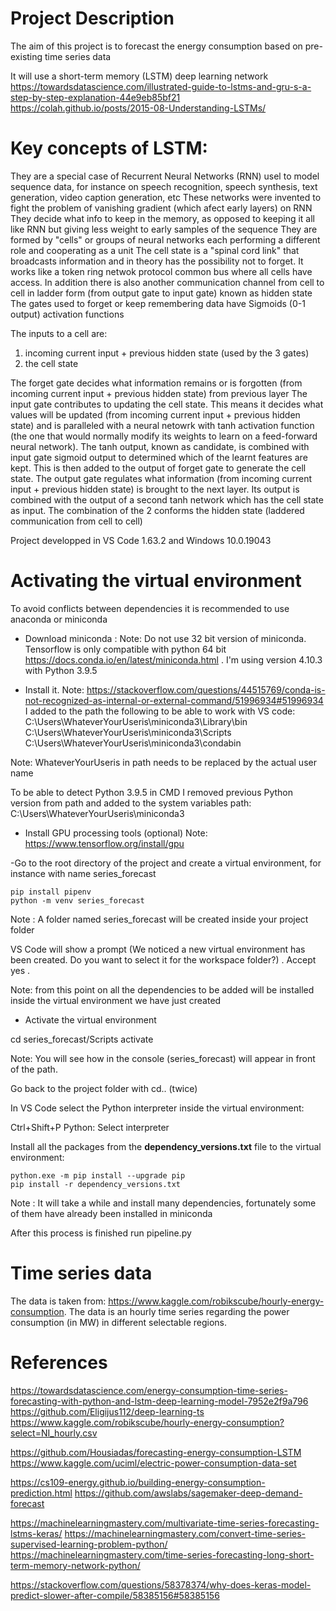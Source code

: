 # Project Description

The aim of this project is to forecast the energy consumption based on pre-existing time series data

It will use a short-term memory (LSTM) deep learning network
https://towardsdatascience.com/illustrated-guide-to-lstms-and-gru-s-a-step-by-step-explanation-44e9eb85bf21
https://colah.github.io/posts/2015-08-Understanding-LSTMs/

# Key concepts of LSTM:
They are a special case of Recurrent Neural Networks (RNN) usel to model sequence data, for instance on speech recognition, speech synthesis, text generation, video caption generation, etc 
These networks were invented to fight the problem of vanishing gradient (which afect early layers) on RNN 
They decide what info to keep in the memory, as opposed to keeping it all like RNN but giving less weight to early samples of the sequence
They are formed by "cells" or groups of neural networks each performing a different role and cooperating as a unit
The cell state is a "spinal cord link" that broadcasts information and in theory has the possibility not to forget. It works like a token ring netwok protocol common bus where all cells have access.
In addition there is also another communication channel from cell to cell in ladder form (from output gate to input gate) known as hidden state
The gates used to forget or keep remembering data have Sigmoids (0-1 output) activation functions

The inputs to a cell are:
1) incoming current input + previous hidden state (used by the 3 gates)
2) the cell state

The forget gate decides what information remains or is forgotten (from incoming current input + previous hidden state) from previous layer
The input gate contributes to updating the cell state. This means it decides what values will be updated (from incoming current input + previous hidden state) 
and is paralleled with a neural netowrk with tanh activation function (the one that would normally modify its weights to learn on a feed-forward neural network). 
The tanh output, known as candidate, is combined with input gate sigmoid output to determined which of the learnt features are kept. This is then added to the output of forget gate to generate the cell state.
The output gate regulates what information (from incoming current input + previous hidden state) is brought to the next layer. Its output is combined with the output of a second tanh network which has the cell state as input. The combination of the 2 conforms the hidden state (laddered communication from cell to cell)



Project developped in VS Code 1.63.2 and Windows 10.0.19043
# Activating the virtual environment

To avoid conflicts between dependencies it is recommended to use anaconda or miniconda

- Download miniconda :
Note: Do not use 32 bit version of miniconda. Tensorflow is only compatible with python 64 bit
https://docs.conda.io/en/latest/miniconda.html . I'm using version 4.10.3 with Python 3.9.5


- Install it. 
Note: https://stackoverflow.com/questions/44515769/conda-is-not-recognized-as-internal-or-external-command/51996934#51996934
I added to the path the following to be able to work with VS code:
C:\Users\WhateverYourUseris\miniconda3\Library\bin
C:\Users\WhateverYourUseris\miniconda3\Scripts
C:\Users\WhateverYourUseris\miniconda3\condabin

Note: WhateverYourUseris in path needs to be replaced by the actual user name

To be able to detect Python 3.9.5 in CMD I removed previous Python version from path and added to the system variables path:
C:\Users\WhateverYourUseris\miniconda3

- Install GPU processing tools (optional)
Note: https://www.tensorflow.org/install/gpu

-Go to the root directory of the project and create a virtual environment, for instance with name series_forecast

```
pip install pipenv
python -m venv series_forecast
```

Note : A folder named series_forecast will be created inside your project folder

VS Code will show a prompt (We noticed a new virtual environment has been created. Do you want to select it for the workspace folder?) . Accept yes .

Note: from this point on all the dependencies to be added will be installed inside the virtual environment we have just created

- Activate the virtual environment

cd series_forecast/Scripts
activate

Note: You will see how in the console (series_forecast) will appear in front of the path.

Go back to the project folder with cd.. (twice) 

In VS Code select the Python interpreter inside the virtual environment:

Ctrl+Shift+P 
Python: Select interpreter

Install all the packages from the **dependency_versions.txt** file to the virtual environment:

```
python.exe -m pip install --upgrade pip
pip install -r dependency_versions.txt
```
Note : It will take a while and install many dependencies, fortunately some of them have already been installed in miniconda 

After this process is finished run pipeline.py


# Time series data

The data is taken from: https://www.kaggle.com/robikscube/hourly-energy-consumption. The data is an hourly time series regarding the power consumption (in MW) in different selectable regions.

# References

https://towardsdatascience.com/energy-consumption-time-series-forecasting-with-python-and-lstm-deep-learning-model-7952e2f9a796
https://github.com/Eligijus112/deep-learning-ts
https://www.kaggle.com/robikscube/hourly-energy-consumption?select=NI_hourly.csv

https://github.com/Housiadas/forecasting-energy-consumption-LSTM
https://www.kaggle.com/uciml/electric-power-consumption-data-set

https://cs109-energy.github.io/building-energy-consumption-prediction.html
https://github.com/awslabs/sagemaker-deep-demand-forecast

https://machinelearningmastery.com/multivariate-time-series-forecasting-lstms-keras/
https://machinelearningmastery.com/convert-time-series-supervised-learning-problem-python/
https://machinelearningmastery.com/time-series-forecasting-long-short-term-memory-network-python/

https://stackoverflow.com/questions/58378374/why-does-keras-model-predict-slower-after-compile/58385156#58385156